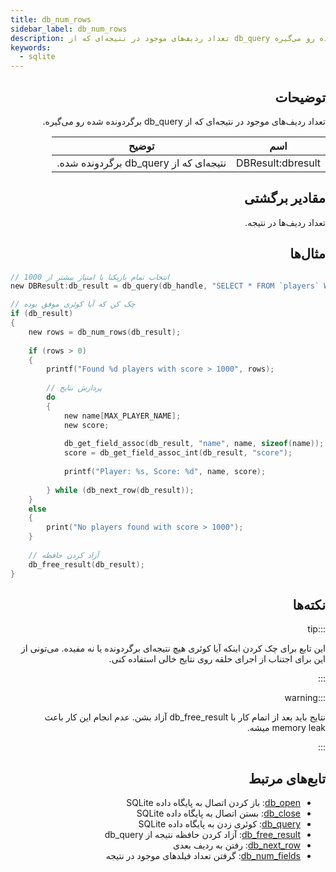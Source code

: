```yaml
---
title: db_num_rows
sidebar_label: db_num_rows
description: تعداد ردیف‌های موجود در نتیجه‌ای که از db_query برگردونده شده رو می‌گیره.
keywords:
  - sqlite
---
```


<LowercaseNote />

<VersionWarn version='SA-MP 0.3.7 R1' />

<div dir="rtl" style={{ textAlign: "right" }}>

## توضیحات

تعداد ردیف‌های موجود در نتیجه‌ای که از db_query برگردونده شده رو می‌گیره.

| اسم        | توضیح                                         |
| ----------- | ---------------------------------------------- |
| DBResult:dbresult | نتیجه‌ای که از db_query برگردونده شده. |

## مقادیر برگشتی

تعداد ردیف‌ها در نتیجه.

## مثال‌ها

</div>

```c
// انتخاب تمام بازیکنا با امتیاز بیشتر از 1000
new DBResult:db_result = db_query(db_handle, "SELECT * FROM `players` WHERE `score` > 1000");

// چک کن که آیا کوئری موفق بوده
if (db_result)
{
    new rows = db_num_rows(db_result);
    
    if (rows > 0)
    {
        printf("Found %d players with score > 1000", rows);
        
        // پردازش نتایج
        do
        {
            new name[MAX_PLAYER_NAME];
            new score;
            
            db_get_field_assoc(db_result, "name", name, sizeof(name));
            score = db_get_field_assoc_int(db_result, "score");
            
            printf("Player: %s, Score: %d", name, score);
            
        } while (db_next_row(db_result));
    }
    else
    {
        print("No players found with score > 1000");
    }
    
    // آزاد کردن حافظه
    db_free_result(db_result);
}
```

<div dir="rtl" style={{ textAlign: "right" }}>

## نکته‌ها

:::tip

این تابع برای چک کردن اینکه آیا کوئری هیچ نتیجه‌ای برگردونده یا نه مفیده. می‌تونی از این برای اجتناب از اجرای حلقه روی نتایج خالی استفاده کنی.

:::

:::warning

نتایج باید بعد از اتمام کار با db_free_result آزاد بشن. عدم انجام این کار باعث memory leak میشه.

:::

## تابع‌های مرتبط

- [db_open](db_open): باز کردن اتصال به پایگاه داده SQLite
- [db_close](db_close): بستن اتصال به پایگاه داده SQLite
- [db_query](db_query): کوئری زدن به پایگاه داده SQLite
- [db_free_result](db_free_result): آزاد کردن حافظه نتیجه از db_query
- [db_next_row](db_next_row): رفتن به ردیف بعدی
- [db_num_fields](db_num_fields): گرفتن تعداد فیلدهای موجود در نتیجه

</div>